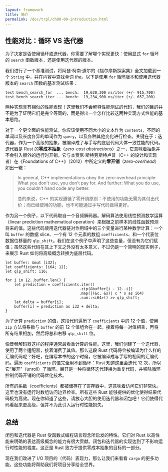 ```yaml
---
layout: framework
title: 简介
permalink: /doc/trpl/ch00-00-introduction.html
---
```

## 性能对比：循环 VS 迭代器

<!-- https://github.com/rust-lang/book/blob/main/src/ch13-04-performance.md -->
<!-- commit 56ec353290429e6547109e88afea4de027b0f1a9 -->

为了决定是否使用循环或迭代器，你需要了解哪个实现更快：使用显式 `for` 循环的 `search` 函数版本，还是使用迭代器的版本。

我们进行了一个基准测试，将阿瑟·柯南·道尔的《福尔摩斯探案集》全文加载到一个 `String` 中，并在内容中查找单词 *the*。以下是使用 `for` 循环版本和使用迭代器版本的 `search` 函数的基准测试结果：

```text
test bench_search_for  ... bench:  19,620,300 ns/iter (+/- 915,700)
test bench_search_iter ... bench:  19,234,900 ns/iter (+/- 657,200)
```

两种实现具有相似的性能表现！这里我们不会解释性能测试的代码，我们的目的并不是为了证明它们是完全等同的，而是得出一个怎样比较这两种实现方式性能的基本思路。

对于一个更全面的性能测试，你应该使用不同大小的文本作为 `contents`，不同的单词以及长度各异的单词作为 `query`，以及各种其他变化进行检查。关键在于：迭代器，作为一个高级的抽象，被编译成了与手写的底层代码大体一致性能的代码。迭代器是 Rust 的**零成本抽象**（*zero-cost abstractions*）之一，它意味着抽象并不会引入额外的运行时开销，它与本贾尼·斯特劳斯特卢普（C++ 的设计和实现者）在《Foundations of C++》（2012）中所定义的**零开销**（*zero-overhead*）如出一辙：

> In general, C++ implementations obey the zero-overhead principle: What you don't use, you don't pay for. And further: What you do use, you couldn't hand code any better.
>
> 总的来说，C++ 的实现遵循了零开销原则：不使用的功能无需为其付出代价；而已经使用的功能，也不可能通过手写代码做得更好。


作为另一个例子，以下代码取自一个音频解码器。解码算法使用线性预测数学运算（linear prediction mathematical operation）来根据之前样本的线性函数预测将来的值。这些代码使用迭代器链对作用域中的三个变量进行某种数学计算：一个叫 `buffer` 的数据 slice、一个有 12 个元素的数组 `coefficients`、和一个代表位数据位移量的 `qlp_shift`。我们在这个例子中声明了这些变量，但没有为它们赋值；虽然这些代码在其上下文之外没有太多意义，不过仍是一个简明的现实例子，来展示 Rust 如何将高级概念转换为底层代码。

```rust,ignore
let buffer: &mut [i32];
let coefficients: [i64; 12];
let qlp_shift: i16;

for i in 12..buffer.len() {
    let prediction = coefficients.iter()
                                 .zip(&buffer[i - 12..i])
                                 .map(|(&c, &s)| c * s as i64)
                                 .sum::<i64>() >> qlp_shift;
    let delta = buffer[i];
    buffer[i] = prediction as i32 + delta;
}
```

为了计算 `prediction` 的值，这段代码遍历了 `coefficients` 中的 12 个值，使用 `zip` 方法将系数与 `buffer` 的前 12 个值组合在一起。接着将每一对值相乘，再将所有结果相加，然后将总和右移 `qlp_shift` 位。

像音频解码器这样的程序通常最看重计算的性能。这里，我们创建了一个迭代器，使用了两个适配器，接着消费了其值。那么这段 Rust 代码将会被编译为什么样的汇编代码呢？好吧，在编写本书的这个时候，它被编译成与手写的相同的汇编代码。遍历 `coefficients` 的值完全用不到循环：Rust 知道这里会迭代 12 次，所以它“展开”（unroll）了循环。展开是一种将循环迭代转换为重复代码，并移除循环控制代码开销的代码优化技术。

所有的系数（coefficients）都被储存在了寄存器中，这意味着访问它们非常快。这里也没有运行时数组访问边界检查。所有这些 Rust 能够提供的优化使得结果代码极为高效。现在你知道了这些，请放心大胆的使用迭代器和闭包吧！它们使得代码看起来更高级，但并不为此引入运行时性能损失。

## 总结

闭包和迭代器是 Rust 受函数式编程语言观念所启发的特性。它们对 Rust 以高性能来明确的表达高级概念的能力有很大贡献。闭包和迭代器的实现达到了不影响运行时性能的程度。这正是 Rust 致力于提供零成本抽象的目标的一部分。

现在我们改进了 I/O 项目的（代码）表现力，那么让我们来看看 `cargo` 的更多功能，这些功能将帮助我们将项目分享给全世界。
